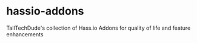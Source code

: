 # hassio-addons
TallTechDude's collection of Hass.io Addons for quality of life and feature enhancements
